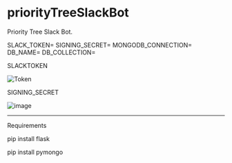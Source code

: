 # priorityTreeSlackBot

Priority Tree Slack Bot. 


SLACK_TOKEN=
SIGNING_SECRET=
MONGODB_CONNECTION=
DB_NAME=
DB_COLLECTION=

SLACKTOKEN

![Token](https://user-images.githubusercontent.com/68036282/223108242-bb97b0d4-008e-44ef-aeb9-1a1c0d76fd1e.png)

SIGNING_SECRET

![image](https://user-images.githubusercontent.com/68036282/223108421-65aa739b-ba5e-4dad-b98c-acdf4c138754.png)

----------------------

Requirements

pip install flask

pip install pymongo 
